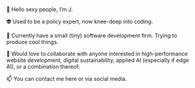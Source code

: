 👋 Hello sexy people, I’m J.

👽 Used to be a policy expert, now knee-deep into coding. 

🌱 Currently have a small (tiny) software development firm. Trying to produce cool things.

💞️ Would love to collaborate with anyone interested in high-performance website development, digital sustainability, applied AI (especially if edge AI), or a combination thereof.

📫 You can contact me here or via social media.

<!---
jbolns/jbolns is a ✨ special ✨ repository because its `README.md` (this file) appears on your GitHub profile.
You can click the Preview link to take a look at your changes.
--->
